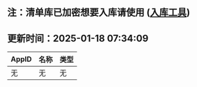 ## 注：清单库已加密想要入库请使用 ([入库工具](https://github.com/BlankTMing/ManifestAutoUpdate/releases))

## 更新时间：2025-01-18 07:34:09
| AppID | 名称 | 类型  |
| :-------------------- | :----------------------------- | :----------- |
| 无 | 无 | 无 |
